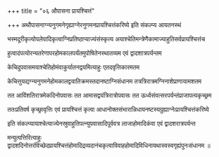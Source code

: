 +++
title = "०६ औपासना प्रायश्चित्तं"

+++
अथौपासनाग्न्यनुगमनेगृह्याग्नेरनुगमनप्रायश्चित्तंकरिष्ये इति संकल्प्य आयतनस्थं

भस्मदूरीकृत्योपलेपादिकृत्वाग्निप्रतिष्ठाप्याज्यंसंस्कृत्य अयाश्चेतिमन्त्रेणैकामाज्याहुतिसर्वप्रायश्चित्तंच

हुत्वादंपत्योरन्यतरेणापरहोमकालपर्यंतमुपोषितेनस्थातव्यम एवं द्वादशात्रपर्यन्तम

केचिदुपवासमयाश्चेतिहोमंवाकुर्यातनद्वयमित्याहुः एतदवृत्तिकारमतम

केचित्तुयद्यग्न्यनुगमनेहोमकालद्वयातिक्रमस्तदानष्टाग्निसंधानम तत्रत्रिरात्रमग्निनाशेप्राणायामशतम

तत आविंशतिरात्रमेकदिनोपवासः तत आमासद्वयंत्रिरात्रोपवासः तत ऊर्ध्वसंवत्सरपर्यन्तंप्राजापत्यकृच्छ्रम

ततःप्रतिवर्ष कृच्छ्रावृत्तिः एवं प्रायश्चित्तं कृत्वा आधानोक्तसंभारान्निधायनष्टस्यग्रुह्याग्नेःप्रायश्चित्तंकरिष्ये

इति संकल्प्यायाश्चेत्याज्येनस्रुवाहुतिपत्‍न्युपवासादिपूर्ववत्र लाजाहोमादिकंवा एवं द्वादशरात्रपर्यन्त

मन्युत्पत्तिरित्याहुः द्वादशदिनोत्तरंविच्छेदप्रायश्चित्तंहोमादिद्रव्यदानंचकृत्वाविवाहहोमादिविधिनायथास्वस्वगृह्यंपुनःसंधानम ॥
